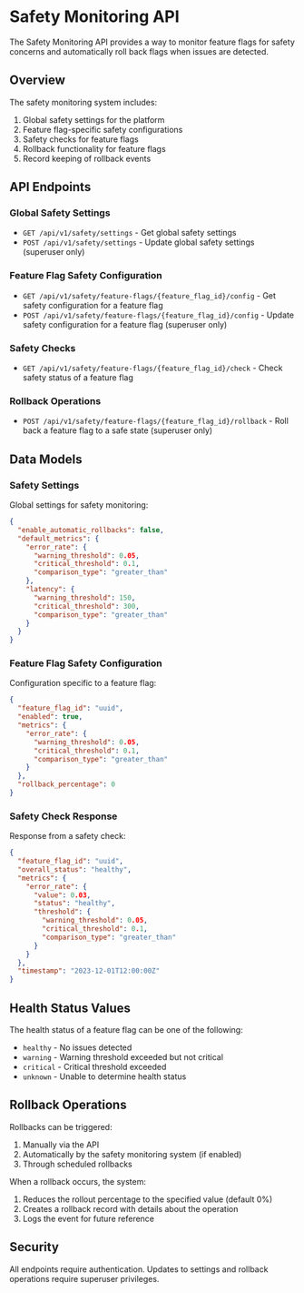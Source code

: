 # Safety Monitoring API

The Safety Monitoring API provides a way to monitor feature flags for safety concerns and automatically roll back flags when issues are detected.

## Overview

The safety monitoring system includes:

1. Global safety settings for the platform
2. Feature flag-specific safety configurations
3. Safety checks for feature flags
4. Rollback functionality for feature flags
5. Record keeping of rollback events

## API Endpoints

### Global Safety Settings

- `GET /api/v1/safety/settings` - Get global safety settings
- `POST /api/v1/safety/settings` - Update global safety settings (superuser only)

### Feature Flag Safety Configuration

- `GET /api/v1/safety/feature-flags/{feature_flag_id}/config` - Get safety configuration for a feature flag
- `POST /api/v1/safety/feature-flags/{feature_flag_id}/config` - Update safety configuration for a feature flag (superuser only)

### Safety Checks

- `GET /api/v1/safety/feature-flags/{feature_flag_id}/check` - Check safety status of a feature flag

### Rollback Operations

- `POST /api/v1/safety/feature-flags/{feature_flag_id}/rollback` - Roll back a feature flag to a safe state (superuser only)

## Data Models

### Safety Settings

Global settings for safety monitoring:

```json
{
  "enable_automatic_rollbacks": false,
  "default_metrics": {
    "error_rate": {
      "warning_threshold": 0.05,
      "critical_threshold": 0.1,
      "comparison_type": "greater_than"
    },
    "latency": {
      "warning_threshold": 150,
      "critical_threshold": 300,
      "comparison_type": "greater_than"
    }
  }
}
```

### Feature Flag Safety Configuration

Configuration specific to a feature flag:

```json
{
  "feature_flag_id": "uuid",
  "enabled": true,
  "metrics": {
    "error_rate": {
      "warning_threshold": 0.05,
      "critical_threshold": 0.1,
      "comparison_type": "greater_than"
    }
  },
  "rollback_percentage": 0
}
```

### Safety Check Response

Response from a safety check:

```json
{
  "feature_flag_id": "uuid",
  "overall_status": "healthy",
  "metrics": {
    "error_rate": {
      "value": 0.03,
      "status": "healthy",
      "threshold": {
        "warning_threshold": 0.05,
        "critical_threshold": 0.1,
        "comparison_type": "greater_than"
      }
    }
  },
  "timestamp": "2023-12-01T12:00:00Z"
}
```

## Health Status Values

The health status of a feature flag can be one of the following:

- `healthy` - No issues detected
- `warning` - Warning threshold exceeded but not critical
- `critical` - Critical threshold exceeded
- `unknown` - Unable to determine health status

## Rollback Operations

Rollbacks can be triggered:

1. Manually via the API
2. Automatically by the safety monitoring system (if enabled)
3. Through scheduled rollbacks

When a rollback occurs, the system:

1. Reduces the rollout percentage to the specified value (default 0%)
2. Creates a rollback record with details about the operation
3. Logs the event for future reference

## Security

All endpoints require authentication. Updates to settings and rollback operations require superuser privileges.
